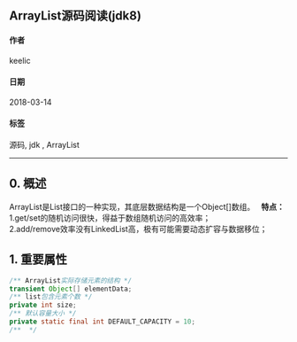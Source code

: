 ## ArrayList源码阅读(jdk8)

#### 作者 
keelic
#### 日期
2018-03-14
#### 标签
源码, jdk , ArrayList

---

## 0. 概述
ArrayList是List接口的一种实现，其底层数据结构是一个Object[]数组。  
**特点：**  
1.get/set的随机访问很快，得益于数组随机访问的高效率；  
2.add/remove效率没有LinkedList高，极有可能需要动态扩容与数据移位；

## 1. 重要属性
```java
/** ArrayList实际存储元素的结构 */
transient Object[] elementData;
/** list包含元素个数 */
private int size;  
/** 默认容量大小 */
private static final int DEFAULT_CAPACITY = 10;
/**  */
```
